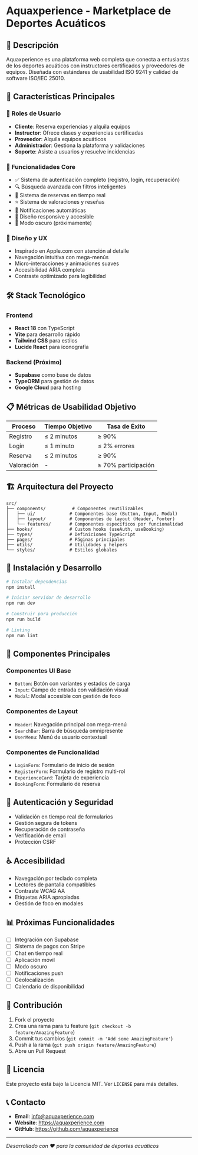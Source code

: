 # Aquaxperience - Marketplace de Deportes Acuáticos

## 🌊 Descripción

Aquaxperience es una plataforma web completa que conecta a entusiastas de los deportes acuáticos con instructores certificados y proveedores de equipos. Diseñada con estándares de usabilidad ISO 9241 y calidad de software ISO/IEC 25010.

## 🚀 Características Principales

### 👥 Roles de Usuario
- **Cliente**: Reserva experiencias y alquila equipos
- **Instructor**: Ofrece clases y experiencias certificadas
- **Proveedor**: Alquila equipos acuáticos
- **Administrador**: Gestiona la plataforma y validaciones
- **Soporte**: Asiste a usuarios y resuelve incidencias

### 🧩 Funcionalidades Core
- ✅ Sistema de autenticación completo (registro, login, recuperación)
- 🔍 Búsqueda avanzada con filtros inteligentes
- 📅 Sistema de reservas en tiempo real
- ⭐ Sistema de valoraciones y reseñas
- 🔔 Notificaciones automáticas
- 📱 Diseño responsive y accesible
- 🌙 Modo oscuro (próximamente)

### 🎨 Diseño y UX
- Inspirado en Apple.com con atención al detalle
- Navegación intuitiva con mega-menús
- Micro-interacciones y animaciones suaves
- Accesibilidad ARIA completa
- Contraste optimizado para legibilidad

## 🛠️ Stack Tecnológico

### Frontend
- **React 18** con TypeScript
- **Vite** para desarrollo rápido
- **Tailwind CSS** para estilos
- **Lucide React** para iconografía

### Backend (Próximo)
- **Supabase** como base de datos
- **TypeORM** para gestión de datos
- **Google Cloud** para hosting

## 📋 Métricas de Usabilidad Objetivo

| Proceso | Tiempo Objetivo | Tasa de Éxito |
|---------|----------------|---------------|
| Registro | ≤ 2 minutos | ≥ 90% |
| Login | ≤ 1 minuto | ≤ 2% errores |
| Reserva | ≤ 2 minutos | ≥ 90% |
| Valoración | - | ≥ 70% participación |

## 🏗️ Arquitectura del Proyecto

```
src/
├── components/          # Componentes reutilizables
│   ├── ui/             # Componentes base (Button, Input, Modal)
│   ├── layout/         # Componentes de layout (Header, Footer)
│   └── features/       # Componentes específicos por funcionalidad
├── hooks/              # Custom hooks (useAuth, useBooking)
├── types/              # Definiciones TypeScript
├── pages/              # Páginas principales
├── utils/              # Utilidades y helpers
└── styles/             # Estilos globales
```

## 🚦 Instalación y Desarrollo

```bash
# Instalar dependencias
npm install

# Iniciar servidor de desarrollo
npm run dev

# Construir para producción
npm run build

# Linting
npm run lint
```

## 📱 Componentes Principales

### Componentes UI Base
- `Button`: Botón con variantes y estados de carga
- `Input`: Campo de entrada con validación visual
- `Modal`: Modal accesible con gestión de foco

### Componentes de Layout
- `Header`: Navegación principal con mega-menú
- `SearchBar`: Barra de búsqueda omnipresente
- `UserMenu`: Menú de usuario contextual

### Componentes de Funcionalidad
- `LoginForm`: Formulario de inicio de sesión
- `RegisterForm`: Formulario de registro multi-rol
- `ExperienceCard`: Tarjeta de experiencia
- `BookingForm`: Formulario de reserva

## 🔐 Autenticación y Seguridad

- Validación en tiempo real de formularios
- Gestión segura de tokens
- Recuperación de contraseña
- Verificación de email
- Protección CSRF

## ♿ Accesibilidad

- Navegación por teclado completa
- Lectores de pantalla compatibles
- Contraste WCAG AA
- Etiquetas ARIA apropiadas
- Gestión de foco en modales

## 📊 Próximas Funcionalidades

- [ ] Integración con Supabase
- [ ] Sistema de pagos con Stripe
- [ ] Chat en tiempo real
- [ ] Aplicación móvil
- [ ] Modo oscuro
- [ ] Notificaciones push
- [ ] Geolocalización
- [ ] Calendario de disponibilidad

## 🤝 Contribución

1. Fork el proyecto
2. Crea una rama para tu feature (`git checkout -b feature/AmazingFeature`)
3. Commit tus cambios (`git commit -m 'Add some AmazingFeature'`)
4. Push a la rama (`git push origin feature/AmazingFeature`)
5. Abre un Pull Request

## 📄 Licencia

Este proyecto está bajo la Licencia MIT. Ver `LICENSE` para más detalles.

## 📞 Contacto

- **Email**: info@aquaxperience.com
- **Website**: https://aquaxperience.com
- **GitHub**: https://github.com/aquaxperience

---

*Desarrollado con ❤️ para la comunidad de deportes acuáticos*
